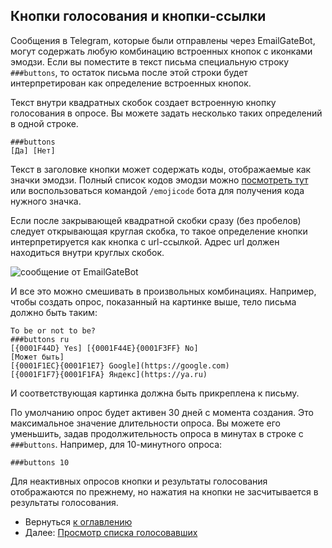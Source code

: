 ## Кнопки голосования и кнопки-ссылки

Сообщения в Telegram, которые были отправлены через EmailGateBot, могут содержать любую комбинацию встроенных кнопок с иконками эмодзи.
Если вы поместите в текст письма специальную строку `###buttons`, то остаток письма после этой строки будет интерпретирован как определение встроенных кнопок.

Текст внутри квадратных скобок создает встроенную кнопку голосования в опросе.
Вы можете задать несколько таких определений в одной строке.

```
###buttons
[Да] [Нет]
```

Текст в заголовке кнопки может содержать коды, отображаемые как значки эмодзи.
Полный список кодов эмодзи можно [посмотреть тут](http://www.unicode.org/emoji/charts/full-emoji-list.html)
или воспользоваться командой `/emojicode` бота для получения кода нужного значка.

Если после закрывающей квадратной скобки сразу (без пробелов) следует открывающая круглая скобка,
то такое определение кнопки интерпретируется как кнопка с url-ссылкой.
Адрес url должен находиться внутри круглых скобок.

![сообщение от EmailGateBot](img/poll.PNG)

И все это можно смешивать в произвольных комбинациях.
Например, чтобы создать опрос, показанный на картинке выше, тело письма должно быть таким:

```
To be or not to be?
###buttons ru
[{0001F44D} Yes] [{0001F44E}{0001F3FF} No]
[Может быть]
[{0001F1EC}{0001F1E7} Google](https://google.com)
[{0001F1F7}{0001F1FA} Яндекс](https://ya.ru)
```

И соответствующая картинка должна быть прикреплена к письму.

По умолчанию опрос будет активен 30 дней с момента создания.
Это максимальное значение длительности опроса.
Вы можете его уменьшить, задав продолжительность опроса в минутах в строке с `###buttons`.
Например, для 10-минутного опроса:

```
###buttons 10
```

Для неактивных опросов кнопки и результаты голосования отображаются по прежнему, но нажатия на кнопки не засчитывается в результаты голосования.

- Вернуться [к оглавлению](guide.md)
- Далее: [Просмотр списка голосовавших](view_voters.md)
